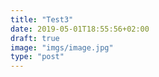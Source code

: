 ```yaml
---
title: "Test3"
date: 2019-05-01T18:55:56+02:00
draft: true
image: "imgs/image.jpg"
type: "post"
---
```


